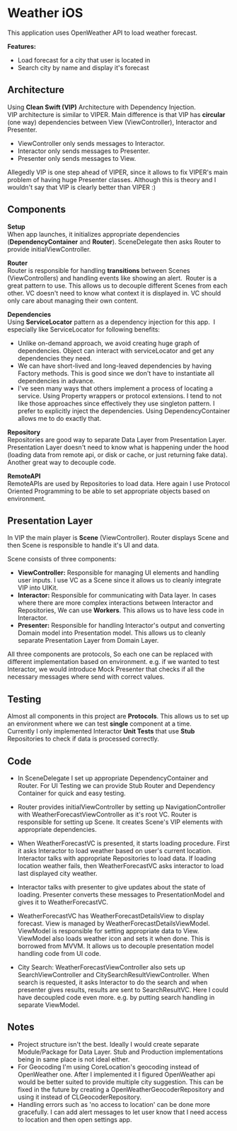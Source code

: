 # Weather iOS

This application uses OpenWeather API to load weather forecast.

**Features:**
- Load forecast for a city that user is located in
- Search city by name and display it's forecast


## Architecture

Using **Clean Swift (VIP)** Architecture with Dependency Injection.  
VIP architecture is similar to VIPER. Main difference is that VIP has **circular** (one way) dependencies between View (ViewController), Interactor and Presenter.  
- ViewController only sends messages to Interactor. 
- Interactor only sends messages to Presenter. 
- Presenter only sends messages to View.

Allegedly VIP is one step ahead of VIPER, since it allows to fix VIPER's main problem of having huge Presenter classes.  Although this is theory and I wouldn't say that VIP is clearly better than VIPER :)


## Components

**Setup**  
When app launches, it initializes appropriate dependencies (**DependencyContainer** and **Router**). SceneDelegate then asks Router to provide initialViewController.

**Router**  
Router is responsible for handling **transitions** between Scenes (ViewControllers) and handling events like showing an alert.  Router is a great pattern to use. This allows us to decouple different Scenes from each other. VC doesn't need to know what context it is displayed in. VC should only care about managing their own content.


**Dependencies**  
Using **ServiceLocator** pattern as a dependency injection for this app.  I especially like ServiceLocator for following benefits:
- Unlike on-demand approach, we avoid creating huge graph of dependencies. Object can interact with serviceLocator and get any dependencies they need.
- We can have short-lived and long-leaved dependencies by having Factory methods. This is good since we don't have to instantiate all dependencies in advance.
- I've seen many ways that others implement a process of locating a service. Using Property wrappers or protocol extensions. I tend to not like those approaches since effectively they use singleton pattern. I prefer to explicitly inject the dependencies. Using DependencyContainer allows me to do exactly that.

**Repository**  
Repositories are good way to separate Data Layer from Presentation Layer. Presentation Layer doesn't need to know what is happening under the hood (loading data from remote api, or disk or cache, or just returning fake data). Another great way to decouple code.


**RemoteAPI**  
RemoteAPIs are used by Repositories to load data. Here again I use Protocol Oriented Programming to be able to set appropriate objects based on environment.


## Presentation Layer

In VIP the main player is **Scene** (ViewController). Router displays Scene and then Scene is responsible to handle it's UI and data.

Scene consists of three components:

- **ViewController:** Responsible for managing UI elements and handling user inputs. I use VC as a Scene since it allows us to cleanly integrate VIP into UIKit.
- **Interactor:** Responsible for communicating with Data layer. In cases where there are more complex interactions between Interactor and Repositories, We can use **Workers**. This allows us to have less code in Interactor.
- **Presenter:** Responsible for handling Interactor's output and converting Domain model into Presentation model. This allows us to cleanly separate Presentation Layer from Domain Layer.

All three components are protocols, So each one can be replaced with different implementation based on environment. e.g. if we wanted to test Interactor, we would introduce Mock Presenter that checks if all the necessary messages where send with correct values.


## Testing

Almost all components in this project are **Protocols**. This allows us to set up an environment where we can test **single** component at a time.  
Currently I only implemented Interactor **Unit Tests** that use **Stub** Repositories to check if data is processed correctly.


## Code

- In SceneDelegate I set up appropriate DependencyContainer and Router. 
For UI Testing we can provide Stub Router and Dependency Container for quick and easy testing.
- Router provides initialViewController by setting up NavigationController with WeatherForecastViewController as it's root VC.
Router is responsible for setting up Scene. It creates Scene's VIP elements with appropriate dependencies.

- When WeatherForecastVC is presented, it starts loading procedure. 
First it asks Interactor to load weather based on user's current location. Interactor talks with appropriate Repositories to load data. 
If loading location weather fails, then WeatherForecastVC asks interactor to load last displayed city weather. 
- Interactor talks with presenter to give updates about the state of loading. Presenter converts these messages to PresentationModel and gives it to WeatherForecastVC.
- WeatherForecastVC has WeatherForecastDetailsView to display forecast. View is managed by WeatherForecastDetailsViewModel. 
ViewModel is responsible for setting appropriate data to View. ViewModel also loads weather icon and sets it when done. 
This is borrowed from MVVM. It allows us to decouple presentation model handling code from UI code.

- City Search: WeatherForecastViewController also sets up SearchViewController and CitySearchResultViewController. When search is requested, it asks Interactor to do the search and when presenter gives results, 
 results are sent to SearchResultVC. Here I could have decoupled code even more. e.g. by putting search handling in separate ViewModel.


## Notes
- Project structure isn't the best. Ideally I would create separate Module/Package for Data Layer. Stub and Production implementations being in same place is not ideal either.
- For Geocoding I'm using CoreLocation's geocoding instead of OpenWeather one. After I implemented it I figured OpenWeather api would be better suited to provide multiple city suggestion. 
This can be fixed in the future by creating a OpenWeatherGeocoderRepository and using it instead of CLGeocoderRepository.
- Handling errors such as 'no access to location' can be done more gracefully. I can add alert messages to let user know that I need access to location and then open settings app.
